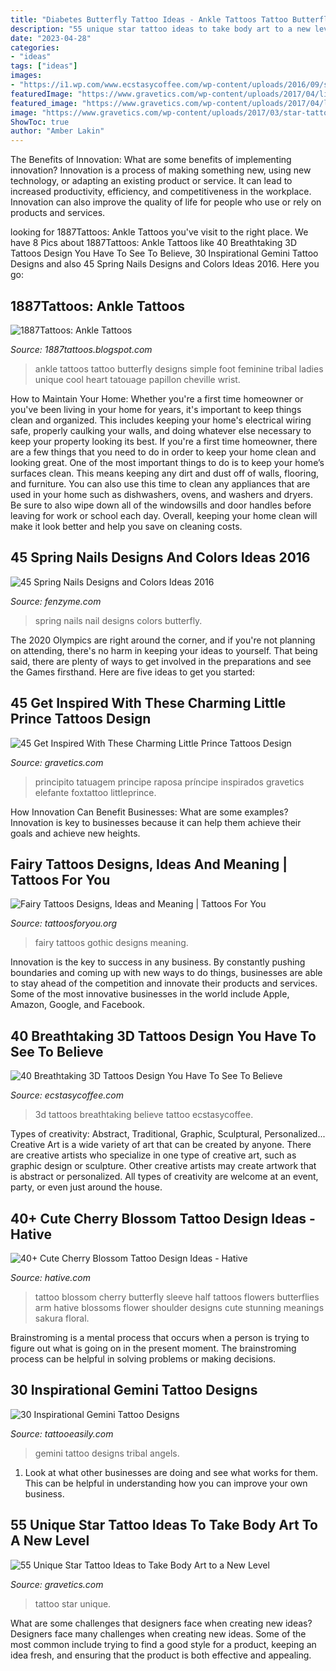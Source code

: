```yaml
---
title: "Diabetes Butterfly Tattoo Ideas - Ankle Tattoos Tattoo Butterfly Designs Simple Foot Feminine Tribal Ladies Unique Cool Heart Tatouage Papillon Cheville Wrist"
description: "55 unique star tattoo ideas to take body art to a new level"
date: "2023-04-28"
categories:
- "ideas"
tags: ["ideas"]
images:
- "https://i1.wp.com/www.ecstasycoffee.com/wp-content/uploads/2016/09/small-3d-tattoos.jpg"
featuredImage: "https://www.gravetics.com/wp-content/uploads/2017/04/littleprince-littleprincetattoo-foxtattoo.jpg"
featured_image: "https://www.gravetics.com/wp-content/uploads/2017/04/littleprince-littleprincetattoo-foxtattoo.jpg"
image: "https://www.gravetics.com/wp-content/uploads/2017/03/star-tattoo-startattoo-lettering-womantattoo-armlettering.jpg"
ShowToc: true
author: "Amber Lakin"
---
```



The Benefits of Innovation: What are some benefits of implementing innovation?
Innovation is a process of making something new, using new technology, or adapting an existing product or service. It can lead to increased productivity, efficiency, and competitiveness in the workplace. Innovation can also improve the quality of life for people who use or rely on products and services.

	

		
looking for 1887Tattoos: Ankle Tattoos you've visit to the right place. We have 8 Pics about 1887Tattoos: Ankle Tattoos like 40 Breathtaking 3D Tattoos Design You Have To See To Believe, 30 Inspirational Gemini Tattoo Designs and also 45 Spring Nails Designs and Colors Ideas 2016. Here you go:
		
    
## 1887Tattoos: Ankle Tattoos

<img loading=lazy src="http://2.bp.blogspot.com/-w_rUl1j9lTo/UPhav2AKD0I/AAAAAAAAIiM/39f8OGzK17E/s1600/Butterfly-Tattoo-Design-for-Teens-Ankle.jpg" onerror="this.onerror=null;this.src='https://tse1.mm.bing.net/th?id=OIP.M1ADQ2iBSYYN-M5dEM3PiwHaJ3&amp;pid=15.1';" alt="1887Tattoos: Ankle Tattoos">

_Source: 1887tattoos.blogspot.com_

>ankle tattoos tattoo butterfly designs simple foot feminine tribal ladies unique cool heart tatouage papillon cheville wrist. 

	

How to Maintain Your Home: Whether you're a first time homeowner or you've been living in your home for years, it's important to keep things clean and organized. This includes keeping your home's electrical wiring safe, properly caulking your walls, and doing whatever else necessary to keep your property looking its best.
If you're a first time homeowner, there are a few things that you need to do in order to keep your home clean and looking great. One of the most important things to do is to keep your home’s surfaces clean. This means keeping any dirt and dust off of walls, flooring, and furniture. You can also use this time to clean any appliances that are used in your home such as dishwashers, ovens, and washers and dryers. Be sure to also wipe down all of the windowsills and door handles before leaving for work or school each day. Overall, keeping your home clean will make it look better and help you save on cleaning costs.

    
## 45 Spring Nails Designs And Colors Ideas 2016

<img loading=lazy src="http://www.fenzyme.com/wp-content/uploads/2015/11/Spring-Nails-Designs-and-Colors-Ideas-37.jpg" onerror="this.onerror=null;this.src='https://tse1.mm.bing.net/th?id=OIP.0I4VGHT0xbdVDX1pe7DfkgHaKl&amp;pid=15.1';" alt="45 Spring Nails Designs and Colors Ideas 2016">

_Source: fenzyme.com_

>spring nails nail designs colors butterfly. 

	

The 2020 Olympics are right around the corner, and if you're not planning on attending, there's no harm in keeping your ideas to yourself. That being said, there are plenty of ways to get involved in the preparations and see the Games firsthand. Here are five ideas to get you started: 

    
## 45 Get Inspired With These Charming Little Prince Tattoos Design

<img loading=lazy src="https://www.gravetics.com/wp-content/uploads/2017/04/littleprince-littleprincetattoo-foxtattoo.jpg" onerror="this.onerror=null;this.src='https://tse3.mm.bing.net/th?id=OIP.duUeyu3MMNUY3aqH9FAf4QHaH9&amp;pid=15.1';" alt="45 Get Inspired With These Charming Little Prince Tattoos Design">

_Source: gravetics.com_

>principito tatuagem principe raposa príncipe inspirados gravetics elefante foxtattoo littleprince. 

	

How Innovation Can Benefit Businesses: What are some examples?
Innovation is key to businesses because it can help them achieve their goals and achieve new heights.

    
## Fairy Tattoos Designs, Ideas And Meaning | Tattoos For You

<img loading=lazy src="http://www.tattoosforyou.org/wp-content/uploads/2013/10/Gothic-Fairy-Tattoos-For-Women.jpg" onerror="this.onerror=null;this.src='https://tse4.mm.bing.net/th?id=OIP.upstDvVPBVfBaFVu35pKJAHaLH&amp;pid=15.1';" alt="Fairy Tattoos Designs, Ideas and Meaning | Tattoos For You">

_Source: tattoosforyou.org_

>fairy tattoos gothic designs meaning. 

	

Innovation is the key to success in any business. By constantly pushing boundaries and coming up with new ways to do things, businesses are able to stay ahead of the competition and innovate their products and services. Some of the most innovative businesses in the world include Apple, Amazon, Google, and Facebook.

    
## 40 Breathtaking 3D Tattoos Design You Have To See To Believe

<img loading=lazy src="https://i1.wp.com/www.ecstasycoffee.com/wp-content/uploads/2016/09/small-3d-tattoos.jpg" onerror="this.onerror=null;this.src='https://tse2.mm.bing.net/th?id=OIP.O0TXLlny40N6bxvxDMimbgHaHa&amp;pid=15.1';" alt="40 Breathtaking 3D Tattoos Design You Have To See To Believe">

_Source: ecstasycoffee.com_

>3d tattoos breathtaking believe tattoo ecstasycoffee. 

	

Types of creativity: Abstract, Traditional, Graphic, Sculptural, Personalized...
Creative Art is a wide variety of art that can be created by anyone. There are creative artists who specialize in one type of creative art, such as graphic design or sculpture. Other creative artists may create artwork that is abstract or personalized. All types of creativity are welcome at an event, party, or even just around the house.

    
## 40+ Cute Cherry Blossom Tattoo Design Ideas - Hative

<img loading=lazy src="https://hative.com/wp-content/uploads/2014/03/cherry-blossom-tattoos/38-cherry-blossom-and-butterfly-arm.jpg" onerror="this.onerror=null;this.src='https://tse3.mm.bing.net/th?id=OIP.pvgGzzH6Ktm9W2vVqrPTmQHaNE&amp;pid=15.1';" alt="40+ Cute Cherry Blossom Tattoo Design Ideas - Hative">

_Source: hative.com_

>tattoo blossom cherry butterfly sleeve half tattoos flowers butterflies arm hative blossoms flower shoulder designs cute stunning meanings sakura floral. 

	

Brainstroming is a mental process that occurs when a person is trying to figure out what is going on in the present moment. The brainstroming process can be helpful in solving problems or making decisions.

    
## 30 Inspirational Gemini Tattoo Designs

<img loading=lazy src="http://www.tattooeasily.com/wp-content/uploads/2014/06/url-7.jpg" onerror="this.onerror=null;this.src='https://tse3.mm.bing.net/th?id=OIP.XLzXG6P_rEbq9w1kr5F-ogHaJz&amp;pid=15.1';" alt="30 Inspirational Gemini Tattoo Designs">

_Source: tattooeasily.com_

>gemini tattoo designs tribal angels. 

	

1. Look at what other businesses are doing and see what works for them. This can be helpful in understanding how you can improve your own business. 

    
## 55 Unique Star Tattoo Ideas To Take Body Art To A New Level

<img loading=lazy src="https://www.gravetics.com/wp-content/uploads/2017/03/star-tattoo-startattoo-lettering-womantattoo-armlettering.jpg" onerror="this.onerror=null;this.src='https://tse2.mm.bing.net/th?id=OIP.gk8psVWRuuhcnDmGT2NWVgHaHa&amp;pid=15.1';" alt="55 Unique Star Tattoo Ideas to Take Body Art to a New Level">

_Source: gravetics.com_

>tattoo star unique. 

	

What are some challenges that designers face when creating new ideas?
Designers face many challenges when creating new ideas. Some of the most common include trying to find a good style for a product, keeping an idea fresh, and ensuring that the product is both effective and appealing.

